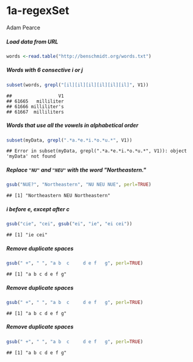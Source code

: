 # 1a-regexSet
Adam Pearce  




##### Load data from URL

```r
words <-read.table("http://benschmidt.org/words.txt")
```

##### Words with 6 consective i or j

```r
subset(words, grepl("[il][il][il][il][il][il]", V1))
```

```
##                 V1
## 61665   milliliter
## 61666 milliliter's
## 61667  milliliters
```

##### Words that use all the vowels in alphabetical order

```r
subset(myData, grepl(".*a.*e.*i.*o.*u.*", V1))
```

```
## Error in subset(myData, grepl(".*a.*e.*i.*o.*u.*", V1)): object 'myData' not found
```

##### Replace `"NU"` and `"NEU"` with the word "Northeastern."

```r
gsub("NUE?", "Northeastern", "NU NEU NUE", perl=TRUE)
```

```
## [1] "Northeastern NEU Northeastern"
```

##### i before e, except after c

```r
gsub("cie", "cei", gsub("ei", "ie", "ei cei"))
```

```
## [1] "ie cei"
```


##### Remove duplicate spaces

```r
gsub(" +", " ", "a b  c     d e f   g", perl=TRUE)
```

```
## [1] "a b c d e f g"
```


##### Remove duplicate spaces

```r
gsub(" +", " ", "a b  c     d e f   g", perl=TRUE)
```

```
## [1] "a b c d e f g"
```


##### Remove duplicate spaces

```r
gsub(" +", " ", "a b  c     d e f   g", perl=TRUE)
```

```
## [1] "a b c d e f g"
```

